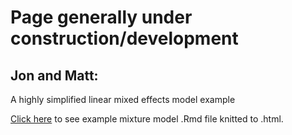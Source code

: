 # Page generally under construction/development

## Jon and Matt:

A highly simplified linear mixed effects model example

[Click here](https://eastandrew.github.io/lmerexample/PFAStissuelmer.html) to see example mixture model .Rmd file knitted to .html. 



